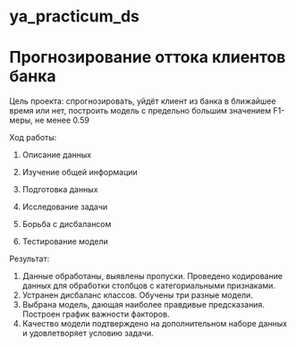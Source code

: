 # ya_practicum_ds
# Прогнозирование оттока клиентов банка

Цель проекта: спрогнозировать, уйдёт клиент из банка в ближайшее время или нет, построить модель с предельно большим значением F1-меры, не менее 0.59

Ход работы: 

1. Описание данных

2. Изучение общей информации

3. Подготовка данных

4. Исследование задачи

5. Борьба с дисбалансом

6. Тестирование модели

Результат:
1. Данные обработаны, выявлены пропуски. Проведено кодирование данных для обработки столбцов с категориальными признаками.
2. Устранен дисбаланс классов. Обучены три разные модели.
3. Выбрана модель, дающая наиболее правдивые предсказания. Построен график важности факторов.
4. Качество модели подтверждено на дополнительном наборе данных и удовлетворяет условию задачи. 
